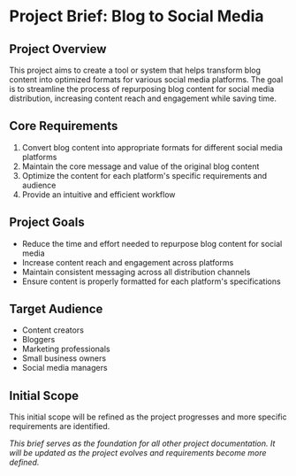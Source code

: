 # Project Brief: Blog to Social Media

## Project Overview
This project aims to create a tool or system that helps transform blog content into optimized formats for various social media platforms. The goal is to streamline the process of repurposing blog content for social media distribution, increasing content reach and engagement while saving time.

## Core Requirements
1. Convert blog content into appropriate formats for different social media platforms
2. Maintain the core message and value of the original blog content
3. Optimize the content for each platform's specific requirements and audience
4. Provide an intuitive and efficient workflow

## Project Goals
- Reduce the time and effort needed to repurpose blog content for social media
- Increase content reach and engagement across platforms
- Maintain consistent messaging across all distribution channels
- Ensure content is properly formatted for each platform's specifications

## Target Audience
- Content creators
- Bloggers
- Marketing professionals
- Small business owners
- Social media managers

## Initial Scope
This initial scope will be refined as the project progresses and more specific requirements are identified.

*This brief serves as the foundation for all other project documentation. It will be updated as the project evolves and requirements become more defined.*
